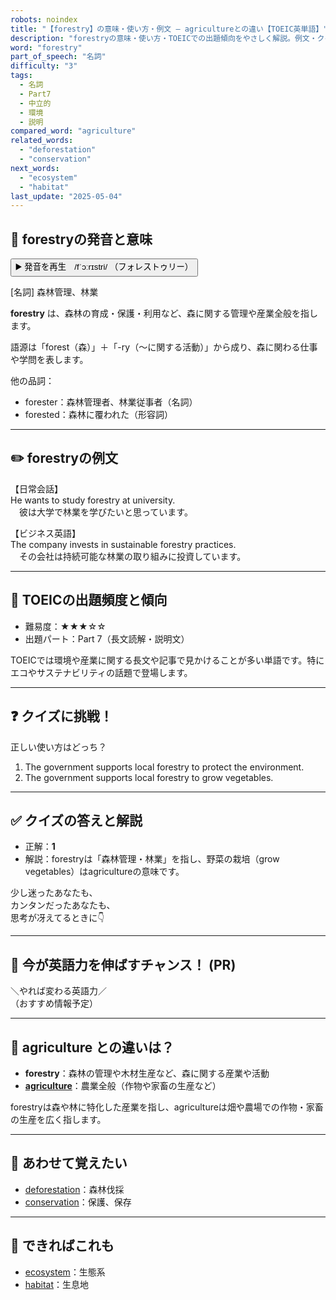 ```yaml
---
robots: noindex
title: "【forestry】の意味・使い方・例文 ― agricultureとの違い【TOEIC英単語】"
description: "forestryの意味・使い方・TOEICでの出題傾向をやさしく解説。例文・クイズ付きでagricultureとの違いもわかりやすく学べます。"
word: "forestry"
part_of_speech: "名詞"
difficulty: "3"
tags:
  - 名詞
  - Part7
  - 中立的
  - 環境
  - 説明
compared_word: "agriculture"
related_words:
  - "deforestation"
  - "conservation"
next_words:
  - "ecosystem"
  - "habitat"
last_update: "2025-05-04"
---
```


## 🔰 forestryの発音と意味

<button class="play-audio" onclick="playTTS('forestry')">
  <span class="play-audio-main">
    ▶️ 発音を再生　/fˈɔːrɪstri/
  </span>
  <span class="play-audio-sub">
    （フォレストゥリー）
  </span>
</button>

[名詞] 森林管理、林業

**forestry** は、森林の育成・保護・利用など、森に関する管理や産業全般を指します。

語源は「forest（森）」＋「-ry（～に関する活動）」から成り、森に関わる仕事や学問を表します。

他の品詞：  
- forester：森林管理者、林業従事者（名詞）
- forested：森林に覆われた（形容詞）

---

## ✏️ forestryの例文

【日常会話】  
He wants to study forestry at university.  
　彼は大学で林業を学びたいと思っています。

【ビジネス英語】  
The company invests in sustainable forestry practices.  
　その会社は持続可能な林業の取り組みに投資しています。

---

## 🎯 TOEICの出題頻度と傾向

- 難易度：★★★☆☆
- 出題パート：Part 7（長文読解・説明文）

TOEICでは環境や産業に関する長文や記事で見かけることが多い単語です。特にエコやサステナビリティの話題で登場します。

---

## ❓ クイズに挑戦！

正しい使い方はどっち？

1. The government supports local forestry to protect the environment.  
2. The government supports local forestry to grow vegetables.

---

## ✅ クイズの答えと解説

- 正解：**1**
- 解説：forestryは「森林管理・林業」を指し、野菜の栽培（grow vegetables）はagricultureの意味です。

少し迷ったあなたも、  
カンタンだったあなたも、  
思考が冴えてるときに👇️

---

## 🚀 今が英語力を伸ばすチャンス！ (PR)

<div class="info-center">
＼やれば変わる英語力／<br>  
（おすすめ情報予定）
</div>

---

## 🤔  agriculture との違いは？

- **forestry**：森林の管理や木材生産など、森に関する産業や活動
- **[agriculture](/word/agriculture)**：農業全般（作物や家畜の生産など）

forestryは森や林に特化した産業を指し、agricultureは畑や農場での作物・家畜の生産を広く指します。

---

## 🧩 あわせて覚えたい

- [deforestation](/word/deforestation)：森林伐採
- [conservation](/word/conservation)：保護、保存

---

## 📖 できればこれも

- [ecosystem](/word/ecosystem)：生態系
- [habitat](/word/habitat)：生息地

<!-- cvid: aid15_bid28 -->
